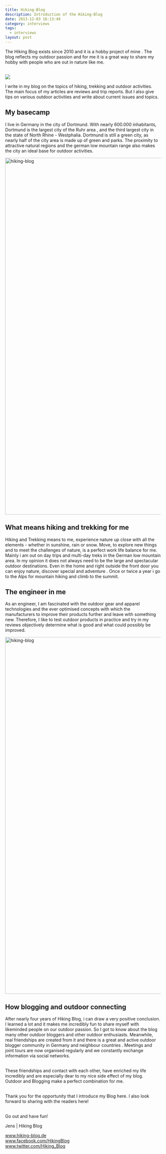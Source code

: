 ```yaml
---
title: Hiking-Blog
description: Introduction of the Hiking-Blog
date: 2013-12-03 16:13:49
category: interviews
tags: 
  - interviews
layout: post
---
```

The Hiking Blog exists since 2010 and it is a hobby project of mine . The blog reflects my outdoor passion and for me it is a great way to share my hobby with people who are out in nature like me.<br><br>

<img src="http://www.hiking-blog.de/wp-content/uploads/2013/11/logo1.gif">
<!--more--><br>

I write in my blog on the topics of hiking, trekking and outdoor activities. The main focus of my articles are reviews and trip reports. But I also give tips on various outdoor activities and write about current issues and topics.

<h2>My basecamp</h2>

I live in Germany in the city of Dortmund. With nearly 600.000 inhabitants, Dortmund is the largest city of the Ruhr area , and the third largest city in the state of North Rhine - Westphalia. Dortmund is still a green city, as nearly half of the city area is made up of green and parks. The proximity to attractive natural regions and the german low mountain range also makes the city an ideal base for outdoor activities.

<a href="http://www.flickr.com/photos/90204224@N07/11195236495"><img src="http://farm3.staticflickr.com/2864/11195236495_d30aba2b65_c.jpg" width="1150" alt="hiking-blog"></a>

<h2>What means hiking and trekking for me</h2>

Hiking and Trekking means to me, experience nature up close with all the elements - whether in sunshine, rain or snow. Move, to explore new things and to meet the challenges of nature, is a perfect work life balance for me. Mainly i am out on day trips and multi-day treks in the German low mountain area. In my opinion it does not always need to be the large and spectacular outdoor destinations. Even in the home and right outside the front door you can enjoy nature, discover special and adventure . Once or twice a year i go to the Alps for mountain hiking and climb to the summit.

<h2>The engineer in me</h2>

As an engineer, I am fascinated with the outdoor gear and apparel technologies and the ever optimised concepts with which the manufacturers to improve their products further and leave with something new. Therefore, I like to test outdoor products in practice and try in my reviews objectively determine what is good and what could possibly be improved.

<a href="http://www.flickr.com/photos/90204224@N07/11195265504"><img src="http://farm6.staticflickr.com/5543/11195265504_2473a09433_c.jpg" width="1150" alt="hiking-blog"></a>

<h2>How blogging and outdoor connecting</h2>

After nearly four years of Hiking Blog, i can draw a very positive conclusion. I learned a lot and it makes me incredibly fun to share myself with likeminded people on our outdoor passion. So I got to know about the blog many other outdoor bloggers and other outdoor enthusiasts. Meanwhile, real friendships are created from it and there is a great and active outdoor blogger community in Germany and neighbour countries . Meetings and joint tours are now organised regularly and we constantly exchange information via social networks.<br><br>

These friendships and contact with each other, have enriched my life incredibly and are especially dear to my nice side effect of my blog. Outdoor and Blogging make a perfect combination for me.<br><br>

Thank you for the opportunity that I introduce my Blog here. I also look forward to sharing with the readers here!<br><br>

Go out and have fun!

Jens | Hiking Blog

<a href="http://www.hiking-blog.de" target="_blank">www.hiking-blog.de</a><br>
<a href="https://www.facebook.com/HikingBlog" target="_blank">www.facebook.com/HikingBlog</a><br>
<a href="https://twitter.com/Hiking_Blog" target="_blank">www.twitter.com/Hiking_Blog</a>
